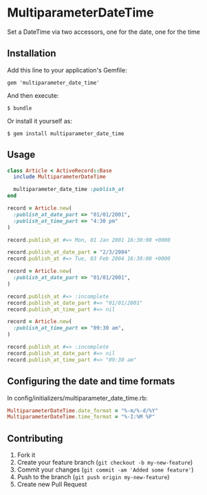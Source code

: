 # MultiparameterDateTime

Set a DateTime via two accessors, one for the date, one for the time

## Installation

Add this line to your application's Gemfile:

    gem 'multiparameter_date_time'

And then execute:

    $ bundle

Or install it yourself as:

    $ gem install multiparameter_date_time

## Usage

````ruby
class Article < ActiveRecord::Base
  include MultiparameterDateTime

  multiparameter_date_time :publish_at
end

record = Article.new(
  :publish_at_date_part => "01/01/2001",
  :publish_at_time_part => "4:30 pm"
)

record.publish_at #=> Mon, 01 Jan 2001 16:30:00 +0000

record.publish_at_date_part = "2/3/2004"
record.publish_at #=> Tue, 03 Feb 2004 16:30:00 +0000

record = Article.new(
  :publish_at_date_part => "01/01/2001",
)

record.publish_at #=> :incomplete
record.publish_at_date_part #=> "01/01/2001"
record.publish_at_time_part #=> nil

record = Article.new(
  :publish_at_time_part => "09:30 am",
)

record.publish_at #=> :incomplete
record.publish_at_date_part #=> nil
record.publish_at_time_part #=> "09:30 am"
````

## Configuring the date and time formats
In config/initializers/multiparameter\_date\_time.rb:

````ruby
MultiparameterDateTime.date_format = "%-m/%-d/%Y"
MultiparameterDateTime.time_format = "%-I:%M %P"
````

## Contributing

1. Fork it
2. Create your feature branch (`git checkout -b my-new-feature`)
3. Commit your changes (`git commit -am 'Added some feature'`)
4. Push to the branch (`git push origin my-new-feature`)
5. Create new Pull Request
